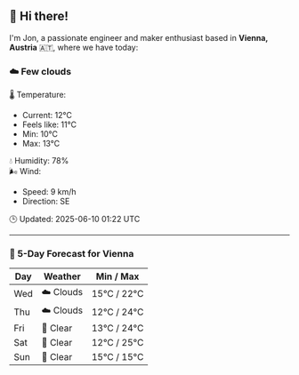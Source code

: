 ## 👋 Hi there!

I'm Jon, a passionate engineer and maker enthusiast based in **Vienna, Austria** 🇦🇹, where we have today:

### ☁️ Few clouds 

🌡️ Temperature: 
* Current: 12°C
* Feels like: 11°C
* Min: 10°C 
* Max: 13°C  

💧 Humidity: 78%  
🌬️ Wind: 
* Speed: 9 km/h 
* Direction: SE  

🕒 Updated: 2025-06-10 01:22 UTC

---

### 📅 5-Day Forecast for Vienna

| Day | Weather | Min / Max |
|-----|---------|------------|
| Wed | ☁️ Clouds | 15°C / 22°C |
| Thu | ☁️ Clouds | 12°C / 24°C |
| Fri | 🌙 Clear | 13°C / 24°C |
| Sat | 🌙 Clear | 12°C / 25°C |
| Sun | 🌙 Clear | 15°C / 15°C |
